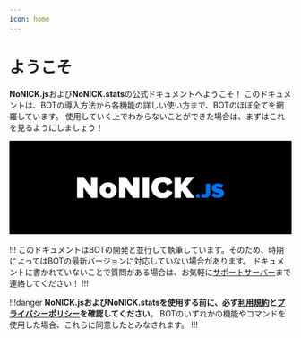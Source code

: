 ```yaml
---
icon: home
---
```


# ようこそ
**NoNICK.js**および**NoNICK.stats**の公式ドキュメントへようこそ！
このドキュメントは、BOTの導入方法から各機能の詳しい使い方まで、BOTのほぼ全てを網羅しています。
使用していく上でわからないことができた場合は、まずはこれを見るようにしましょう！

![](/static/banner.png)

!!!
このドキュメントはBOTの開発と並行して執筆しています。そのため、時期によってはBOTの最新バージョンに対応していない場合があります。
ドキュメントに書かれていないことで質問がある場合は、お気軽に[サポートサーバー](https://discord.gg/6YJFzppp3x)まで連絡してください！
!!!

!!!danger
**NoNICK.jsおよびNoNICK.statsを使用する前に、必ず[利用規約](/important/teams-of-service.md)と[プライバシーポリシー](/important/privacy-policy.md)を確認してください**。
BOTのいずれかの機能やコマンドを使用した場合、これらに同意したとみなされます。
!!!
